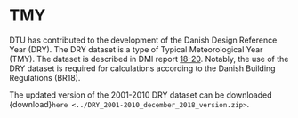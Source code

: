 # TMY

DTU has contributed to the development of the Danish Design Reference Year (DRY). The DRY dataset is a type of Typical Meteorological Year (TMY). The dataset is described in DMI report [18-20](https://www.dmi.dk/fileadmin/Rapporter/2018/DMI_report_18-20.pdf). Notably, the use of the DRY dataset is required for calculations according to the Danish Building Regulations (BR18).

The updated version of the 2001-2010 DRY dataset can be downloaded {download}`here <../DRY_2001-2010_december_2018_version.zip>`.
